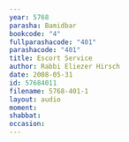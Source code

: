 ```yaml
---
year: 5768
parasha: Bamidbar
bookcode: "4"
fullparashacode: "401"
parashacode: "401"
title: Escort Service
author: Rabbi Eliezer Hirsch
date: 2008-05-31
id: 57684011
filename: 5768-401-1
layout: audio
moment: 
shabbat: 
occasion: 
---
```

